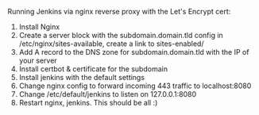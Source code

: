 Running Jenkins via nginx reverse proxy with the Let's Encrypt cert:

1. Install Nginx
2. Create a server block with the subdomain.domain.tld config in /etc/nginx/sites-available, create a link to sites-enabled/
3. Add A record to the DNS zone for subdomain.domain.tld with the IP of your server
4. Install certbot & certificate for the subdomain
5. Install jenkins with the default settings
6. Change nginx config to forward incoming 443 traffic to localhost:8080
7. Change /etc/default/jenkins to listen on 127.0.0.1:8080
8. Restart nginx, jenkins. This should be all :)